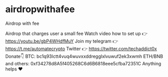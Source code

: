# airdropwithafee
Airdrop with fee


Airdrop that charges user a small fee 
Watch video how to set up 👉 https://youtu.be/gbP4WHdfMuY 
Join my telegram 👉 https://t.me/automatecrypto 
Twitter 👉 https://twitter.com/techaddict0x 
Donate👇 
BTC: bc1q93lctt4vuq4wuvxxddregglxlvuwuf2ek3xwmh ETH/BNB and others: 0xf34278d8A5f405268C6d6B6818eee5cfba72351C Anything helps ❤
